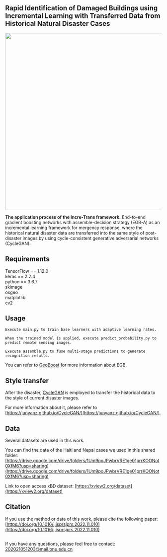 ## Rapid Identification of Damaged Buildings using Incremental Learning with Transferred Data from Historical Natural Disaster Cases
  
<img src="https://user-images.githubusercontent.com/67847241/196411214-f2b5a07b-5e44-44ca-9e15-4e1d648dfa33.jpg" width="830" height="570"><br/>
  
**The application process of the Incre-Trans framework.** End-to-end gradient boosting networks with assemble-decision strategy (EGB-A) as an incremental learning framework for mergency response, where the historical natural disaster data are transferred into the same style of post-disaster images by using cycle-consistent generative adversarial networks (CycleGAN). 

## Requirements
TensorFlow == 1.12.0  
keras == 2.2.4  
python == 3.6.7  
skimage  
osgeo  
matplotlib  
cv2  

## Usage
```Execute main.py to train base learners with adaptive learning rates.```

```When the trained model is applied, execute predict_probability.py to predict remote sensing images.```

```Execute assemble.py to fuse multi-stage predictions to generate recognition results.```

You can refer to [GeoBoost](https://doi.org/10.3390/rs12111794) for more information about EGB.

## Style transfer
After the disaster, [CycleGAN](https://doi.org/10.1109/ICCV.2017.244) is employed to transfer the historical data to the style of current disaster images.

For more information about it, please refer to [https://junyanz.github.io/CycleGAN/](https://junyanz.github.io/CycleGAN/).

## Data
Several datasets are used in this work.


You can find the data of the Haiti and Nepal cases we used in this shared folder: 
[https://drive.google.com/drive/folders/1Um9poJPwbrVRE1ge01prrKOONot0XfM6?usp=sharing](https://drive.google.com/drive/folders/1Um9poJPwbrVRE1ge01prrKOONot0XfM6?usp=sharing)  


Link to open access xBD dataset: [https://xview2.org/dataset](https://xview2.org/dataset)

## Citation
If you use the method or data of this work, please cite the following paper:
[https://doi.org/10.1016/j.isprsjprs.2022.11.010](https://doi.org/10.1016/j.isprsjprs.2022.11.010)

##
If you have any questions, please feel free to contact: 202021051203@mail.bnu.edu.cn
